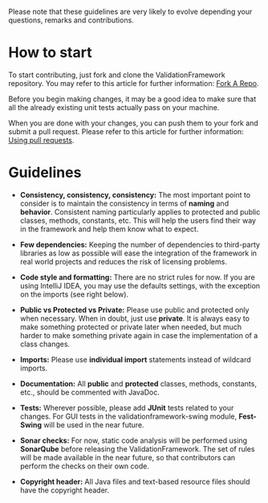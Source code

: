 Please note that these guidelines are very likely to evolve depending your questions, remarks and contributions.

# How to start

To start contributing, just fork and clone the ValidationFramework repository. You may refer to this article for further
information: [Fork A Repo](https://help.github.com/articles/fork-a-repo/).

Before you begin making changes, it may be a good idea to make sure that all the already existing unit tests actually
pass on your machine.

When you are done with your changes, you can push them to your fork and submit a pull request. Please refer to this
article for further information: [Using pull requests](https://help.github.com/articles/using-pull-requests/).

# Guidelines

* **Consistency, consistency, consistency:** The most important point to consider is to maintain the consistency in
terms of **naming** and **behavior**. Consistent naming particularly applies to protected and public classes, methods, constants, etc. This will help the users find their way in the framework and help them know what to expect.

* **Few dependencies:** Keeping the number of dependencies to third-party libraries as low as possible will ease the
integration of the framework in real world projects and reduces the risk of licensing problems.

* **Code style and formatting:** There are no strict rules for now. If you are using IntelliJ IDEA, you may use the
defaults settings, with the exception on the imports (see right below).

* **Public vs Protected vs Private:** Please use public and protected only when necessary. When in doubt, just use
**private**. It is always easy to make something protected or private later when needed, but much harder to make
something private again in case the implementation of a class changes.

* **Imports:** Please use **individual import** statements instead of wildcard imports.

* **Documentation:** All **public** and **protected** classes, methods, constants, etc., should be commented with
JavaDoc.

* **Tests:** Wherever possible, please add **JUnit** tests related to your changes. For GUI tests in the
validationframework-swing module, **Fest-Swing** will be used in the near future.

* **Sonar checks:** For now, static code analysis will be performed using **SonarQube** before releasing the
ValidationFramework. The set of rules will be made available in the near future, so that contributors can perform the
checks on their own code.

* **Copyright header:** All Java files and text-based resource files should have the copyright header.
